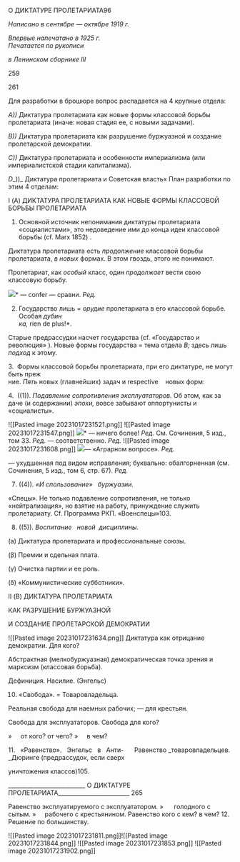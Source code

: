 О ДИКТАТУРЕ ПРОЛЕТАРИАТА96

_Написано в сентябре_ — _октябре 1919 г._

_Впервые напечатано в 1925 г.                                                             Печатается по рукописи_

_в Ленинском сборнике_ _III_

  

259

  

261

Для разработки в брошюре вопрос распадается на 4 крупные отдела:

_А))_ Диктатура пролетариата как новые формы классовой борьбы пролетариата (ина­че: новая стадия ее, с новыми задачами).

_В))_ Диктатура пролетариата как разрушение буржуазной и создание пролетарской демократии.

_С))_ Диктатура пролетариата и особенности империализма (или империалистской стадии капитализма).

_D__))_ Диктатура пролетариата и Советская власть« План разработки по этим 4 отде­лам:

I (А) ДИКТАТУРА ПРОЛЕТАРИАТА КАК НОВЫЕ ФОРМЫ КЛАССОВОЙ БОРЬБЫ ПРОЛЕТАРИАТА

1. Основной источник непонимания диктатуры пролетариата «социалистами», это недоведение ими до конца идеи классовой борьбы (cf. Marx 1852) .

Диктатура пролетариата есть _продолжение_ классовой борьбы пролетариа­та, _в новых_ формах. В этом гвоздь, этого не понимают.

Пролетариат, как _особый_ класс, один _продолжает_ вести свою классовую борьбу.

![](file:///C:/Users/bot32/AppData/Local/Temp/msohtmlclip1/01/clip_image001.png)* — confer — сравни. _Ред._

2. Государство лишь = _орудие_ пролетариата в его классовой борьбе. Особая _дубин­  
ка,_ rien de plus!*.

Старые предрассудки насчет государства (cf. «Государство и революция» ). Новые формы государства = тема отдела _В;_ здесь лишь _подход_ к этому.

3.  Формы классовой борьбы пролетариата, при его диктатуре, не могут быть преж­  
ние. _Пять_ новых (главнейших) задач и respective    новых форм:

4.  ((1)). _Подавление сопротивления эксплуататоров._ Об этом, как за­  
даче (и содержании) _эпохи,_ вовсе забывают оппортунисты и «социалисты».

![[Pasted image 20231017231521.png]]
![[Pasted image 20231017231547.png]]
![](file:///C:/Users/bot32/AppData/Local/Temp/msohtmlclip1/01/clip_image001.png)* — ничего более! _Ред._ См. Сочинения, 5 изд., том 33. _Ред._ — соответственно. _Ред._
![[Pasted image 20231017231608.png]]
![](file:///C:/Users/bot32/AppData/Local/Temp/msohtmlclip1/01/clip_image001.png)— «Аграрном вопросе». _Ред._

— ухудшенная под видом исправления; буквально: обалгорненная (см. Сочинения, 5 изд., том 6, стр. 67). _Ред._

7. ((4)). _«И спользование»   буржуазии._

«Спецы». Не только подавление сопротивления, не только «нейтрализация», но взятие на работу, принуждение служить пролетариату. Cf. Программа РКП. «Военспецы»103.

8. ((5)). _Воспитание   новой  дисциплины._

(а) Диктатура пролетариата и профессиональные союзы.

(β) Премии и сдельная плата.

(γ) Очистка партии и ее роль.

(δ) «Коммунистические субботники».

II (В) ДИКТАТУРА ПРОЛЕТАРИАТА

КАК РАЗРУШЕНИЕ БУРЖУАЗНОЙ

И СОЗДАНИЕ ПРОЛЕТАРСКОЙ ДЕМОКРАТИИ

![[Pasted image 20231017231634.png]]
Диктатура как отрицание демократии. Для кого?

Абстрактная (мелкобуржуазная) демократическая точка зрения и марксизм (классовая борьба).

Дефиниция. Насилие. (Энгельс)

10. «Свобода». = Товаровладельца.

Реальная свобода для наемных рабочих; — для крестьян.

Свобода для эксплуататоров. Свобода для кого?

»     от кого? от чего? »     в чем?

11.   «Равенство».   Энгельс   в   Анти-      Равенство _товаровладельцев.  
_Дюринге (предрассудок, если сверх

уничтожения классов)105.

  

___________________________ О ДИКТАТУРЕ ПРОЛЕТАРИАТА_________________________ 265

Равенство эксплуатируемого с эксплуататором. »      голодного с сытым. »     рабочего с крестьянином. Равенство кого с кем? в чем? 12. Решение по большинству.


![[Pasted image 20231017231811.png]]![[Pasted image 20231017231844.png]]
![[Pasted image 20231017231853.png]]
![[Pasted image 20231017231902.png]]
